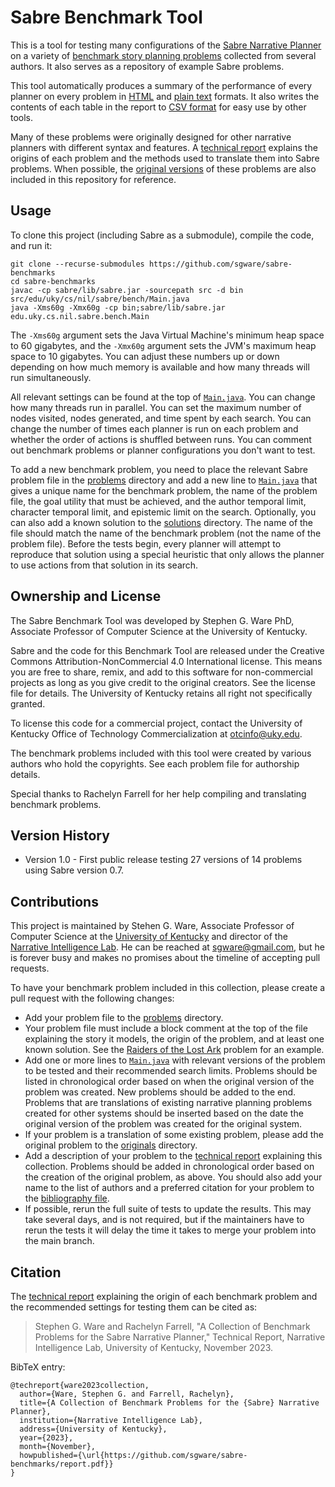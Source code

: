 # Sabre Benchmark Tool

This is a tool for testing many configurations of the
[Sabre Narrative Planner](https://github.com/sgware/sabre) on a variety of
[benchmark story planning problems](problems) collected from several authors. It
also serves as a repository of example Sabre problems.

This tool automatically produces a summary of the performance of every planner
on every problem in [HTML](results.html) and [plain text](results.txt) formats.
It also writes the contents of each table in the report to [CSV format](results)
for easy use by other tools.

Many of these problems were originally designed for other narrative planners
with different syntax and features. A [technical report](report.pdf) explains
the origins of each problem and the methods used to translate them into Sabre
problems. When possible, the [original versions](originals) of these problems
are also included in this repository for reference.

## Usage

To clone this project (including Sabre as a submodule), compile the code, and
run it:

```
git clone --recurse-submodules https://github.com/sgware/sabre-benchmarks
cd sabre-benchmarks
javac -cp sabre/lib/sabre.jar -sourcepath src -d bin src/edu/uky/cs/nil/sabre/bench/Main.java
java -Xms60g -Xmx60g -cp bin;sabre/lib/sabre.jar edu.uky.cs.nil.sabre.bench.Main
```

The `-Xms60g` argument sets the Java Virtual Machine's minimum heap space to 60
gigabytes, and the `-Xmx60g` argument sets the JVM's maximum heap space to 10
gigabytes. You can adjust these numbers up or down depending on how much memory
is available and how many threads will run simultaneously.

All relevant settings can be found at the top of
[`Main.java`](src/edu/uky/cs/nil/sabre/bench/Main.java). You can change how many
threads run in parallel. You can set the maximum number of nodes visited, nodes
generated, and time spent by each search. You can change the number of times
each planner is run on each problem and whether the order of actions is shuffled
between runs. You can comment out benchmark problems or planner configurations
you don't want to test.

To add a new benchmark problem, you need to place the relevant Sabre problem
file in the [problems](problems) directory and add a new line to
[`Main.java`](src/edu/uky/cs/nil/sabre/bench/Main.java) that gives a unique name
for the benchmark problem, the name of the problem file, the goal utility that
must be achieved, and the author temporal limit, character temporal limit, and
epistemic limit on the search. Optionally, you can also add a known solution to
the [solutions](solutions) directory. The name of the file should match the name
of the benchmark problem (not the name of the problem file). Before the tests
begin, every planner will attempt to reproduce that solution using a special
heuristic that only allows the planner to use actions from that solution in its
search.

## Ownership and License

The Sabre Benchmark Tool was developed by Stephen G. Ware PhD, Associate
Professor of Computer Science at the University of Kentucky.

Sabre and the code for this Benchmark Tool are released under the Creative
Commons Attribution-NonCommercial 4.0 International license. This means you are
free to share, remix, and add to this software for non-commercial projects as
long as you give credit to the original creators. See the license file for
details. The University of Kentucky retains all right not specifically granted.

To license this code for a commercial project, contact the University of
Kentucky Office of Technology Commercialization at <otcinfo@uky.edu>.

The benchmark problems included with this tool were created by various authors
who hold the copyrights. See each problem file for authorship details.

Special thanks to Rachelyn Farrell for her help compiling and translating
benchmark problems.

## Version History

- Version 1.0 - First public release testing 27 versions of 14 problems using
  Sabre version 0.7.

## Contributions

This project is maintained by Stehen G. Ware, Associate Professor of Computer
Science at the [University of Kentucky](http://uky.edu) and director of the
[Narrative Intelligence Lab](http://cs.uky.edu/~sgware). He can be reached at
sgware@gmail.com, but he is forever busy and makes no promises about the
timeline of accepting pull requests.

To have your benchmark problem included in this collection, please create a pull
request with the following changes:
- Add your problem file to the [problems](problems) directory.
- Your problem file must include a block comment at the top of the file
  explaining the story it models, the origin of the problem, and at least one
  known solution. See the [Raiders of the Lost Ark](problems/raiders.txt)
  problem for an example.
- Add one or more lines to
  [`Main.java`](src/edu/uky/cs/nil/sabre/bench/Main.java) with relevant versions
  of the problem to be tested and their recommended search limits. Problems
  should be listed in chronological order based on when the original version of
  the problem was created. New problems should be added to the end. Problems
  that are translations of existing narrative planning problems created for
  other systems should be inserted based on the date the original version of the
  problem was created for the original system.
- If your problem is a translation of some existing problem, please add the
  original problem to the [originals](originals) directory.
- Add a description of your problem to the [technical report](report/report.tex)
  explaining this collection. Problems should be added in chronological order
  based on the creation of the original problem, as above. You should also add
  your name to the list of authors and a preferred citation for your problem to
  the [bibliography file](report/bibliography.bib).
- If possible, rerun the full suite of tests to update the results. This may take
  several days, and is not required, but if the maintainers have to rerun the
  tests it will delay the time it takes to merge your problem into the main
  branch.

## Citation

The [technical report](report.pdf) explaining the origin of each benchmark
problem and the recommended settings for testing them can be cited as:

> Stephen G. Ware and Rachelyn Farrell, "A Collection of Benchmark Problems for
> the Sabre Narrative Planner," Technical Report, Narrative Intelligence Lab,
> University of Kentucky, November 2023.

BibTeX entry:

```
@techreport{ware2023collection,
  author={Ware, Stephen G. and Farrell, Rachelyn},
  title={A Collection of Benchmark Problems for the {Sabre} Narrative Planner},
  institution={Narrative Intelligence Lab},
  address={University of Kentucky},
  year={2023},
  month={November},
  howpublished={\url{https://github.com/sgware/sabre-benchmarks/report.pdf}}
}
```